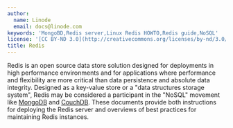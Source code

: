 ```yaml
---
author:
  name: Linode
  email: docs@linode.com
keywords: 'MongoBD,Redis server,Linux Redis HOWTO,Redis guide,NoSQL'
license: '[CC BY-ND 3.0](http://creativecommons.org/licenses/by-nd/3.0/us/)'
title: Redis
---
```


Redis is an open source data store solution designed for deployments in high performance environments and for applications where performance and flexibility are more critical than data persistence and absolute data integrity. Designed as a key-value store or a "data structures storage system", Redis may be considered a participant in the "NoSQL" movement like [MongoDB](/docs/databases/mongodb/) and [CouchDB](/docs/databases/couchdb/). These documents provide both instructions for deploying the Redis server and overviews of best practices for maintaining Redis instances.
